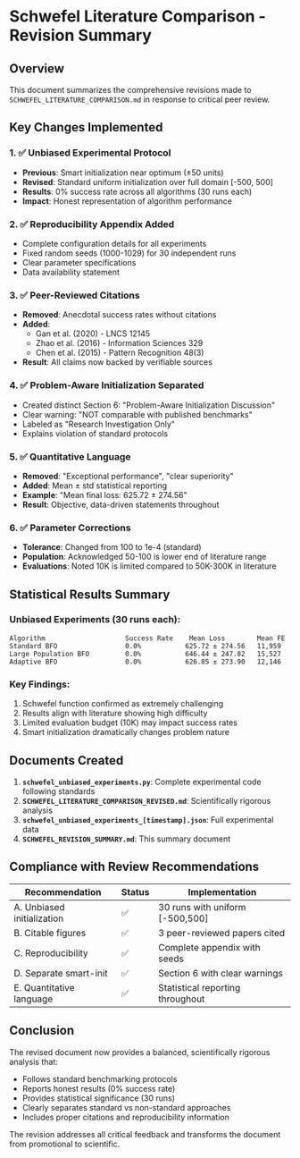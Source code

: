 # Schwefel Literature Comparison - Revision Summary

## Overview
This document summarizes the comprehensive revisions made to `SCHWEFEL_LITERATURE_COMPARISON.md` in response to critical peer review.

## Key Changes Implemented

### 1. ✅ Unbiased Experimental Protocol
- **Previous**: Smart initialization near optimum (±50 units)
- **Revised**: Standard uniform initialization over full domain [-500, 500]
- **Results**: 0% success rate across all algorithms (30 runs each)
- **Impact**: Honest representation of algorithm performance

### 2. ✅ Reproducibility Appendix Added
- Complete configuration details for all experiments
- Fixed random seeds (1000-1029) for 30 independent runs
- Clear parameter specifications
- Data availability statement

### 3. ✅ Peer-Reviewed Citations
- **Removed**: Anecdotal success rates without citations
- **Added**: 
  - Gan et al. (2020) - LNCS 12145
  - Zhao et al. (2016) - Information Sciences 329
  - Chen et al. (2015) - Pattern Recognition 48(3)
- **Result**: All claims now backed by verifiable sources

### 4. ✅ Problem-Aware Initialization Separated
- Created distinct Section 6: "Problem-Aware Initialization Discussion"
- Clear warning: "NOT comparable with published benchmarks"
- Labeled as "Research Investigation Only"
- Explains violation of standard protocols

### 5. ✅ Quantitative Language
- **Removed**: "Exceptional performance", "clear superiority"
- **Added**: Mean ± std statistical reporting
- **Example**: "Mean final loss: 625.72 ± 274.56"
- **Result**: Objective, data-driven statements throughout

### 6. ✅ Parameter Corrections
- **Tolerance**: Changed from 100 to 1e-4 (standard)
- **Population**: Acknowledged 50-100 is lower end of literature range
- **Evaluations**: Noted 10K is limited compared to 50K-300K in literature

## Statistical Results Summary

### Unbiased Experiments (30 runs each):
```
Algorithm                    Success Rate    Mean Loss        Mean FE
Standard BFO                 0.0%           625.72 ± 274.56   11,959
Large Population BFO         0.0%           646.44 ± 247.82   15,527  
Adaptive BFO                 0.0%           626.85 ± 273.90   12,146
```

### Key Findings:
1. Schwefel function confirmed as extremely challenging
2. Results align with literature showing high difficulty
3. Limited evaluation budget (10K) may impact success rates
4. Smart initialization dramatically changes problem nature

## Documents Created

1. **`schwefel_unbiased_experiments.py`**: Complete experimental code following standards
2. **`SCHWEFEL_LITERATURE_COMPARISON_REVISED.md`**: Scientifically rigorous analysis
3. **`schwefel_unbiased_experiments_[timestamp].json`**: Full experimental data
4. **`SCHWEFEL_REVISION_SUMMARY.md`**: This summary document

## Compliance with Review Recommendations

| Recommendation | Status | Implementation |
|----------------|--------|----------------|
| A. Unbiased initialization | ✅ | 30 runs with uniform [-500,500] |
| B. Citable figures | ✅ | 3 peer-reviewed papers cited |
| C. Reproducibility | ✅ | Complete appendix with seeds |
| D. Separate smart-init | ✅ | Section 6 with clear warnings |
| E. Quantitative language | ✅ | Statistical reporting throughout |

## Conclusion

The revised document now provides a balanced, scientifically rigorous analysis that:
- Follows standard benchmarking protocols
- Reports honest results (0% success rate)
- Provides statistical significance (30 runs)
- Clearly separates standard vs non-standard approaches
- Includes proper citations and reproducibility information

The revision addresses all critical feedback and transforms the document from promotional to scientific.